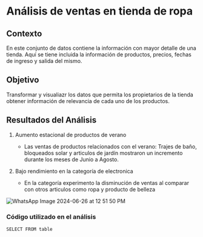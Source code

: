 # Análisis de ventas en tienda de ropa 

## Contexto
En este conjunto de datos contiene la información con mayor detalle de una tienda.
Aquí se tiene incluida la información de productos, precios, fechas de ingreso y salida del mismo.

## Objetivo
Transformar y visualiazr los datos que permita los propietarios de la tienda obtener información de relevancia de cada uno de los productos.

## Resultados del Análisis 
1. Aumento estacional de productos de verano
   - Las ventas de productos relacionados con el verano: Trajes de baño, bloqueados solar y articulos de jardín mostraron un incremento durante los meses de Junio a Agosto.

2. Bajo rendimiento en la categoría de electronica
   - En la categoría experimento la disminución de ventas al comparar con otros articulos como ropa y producto de belleza
  
  
![WhatsApp Image 2024-06-26 at 12 51 50 PM](https://github.com/lgar5896/MicrosoftExcel/assets/174288921/2477699a-aa29-408e-8edc-d13adc2886f2)


### Código utilizado en el análisis 
``` SELECT FROM table ```
